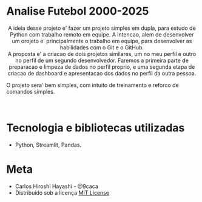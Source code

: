 <h1>Analise Futebol 2000-2025</h1>

<p align="center">
A ideia desse projeto e' fazer um projeto simples em dupla, para estudo de Python com trabalho remoto em equipe.
A intencao, alem de desenvolver um orojeto e' principalmente o trabalho em equipe, para desenvolver as habilidades com o Git e o GitHub.
</br>
A proposta e' a criacao de dois projetos similares, um no meu perfil e outro no perfil de um segundo desenvolvedor. Faremos a primeira parte de preparacao e limpeza de dados no perfil proprio, e uma segunda etapa de criacao de dashboard e apresentacao dos dados no perfil da outra pessoa.</p>

O projeto sera' bem simples, com intuito de treinamento e reforco de comandos simples.
</p><br/>


# Tecnologia e bibliotecas utilizadas

  - Python, Streamlit, Pandas. 


# Meta
  - Carlos Hiroshi Hayashi - @9caca
  - Distribuído sob a licença [MIT License](https://https://github.com/9caca/AirCnC/blob/master/LICENSE)
